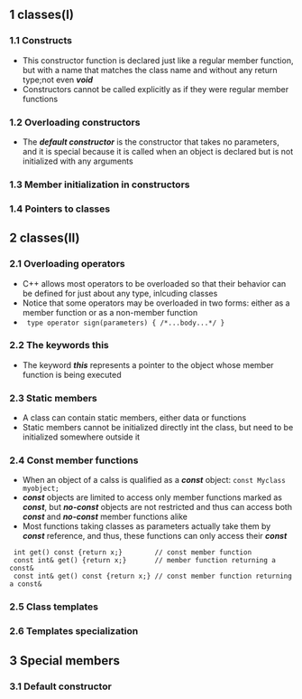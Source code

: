 ## 1 classes(I)

### 1.1 Constructs
* This constructor function is declared just like a regular member function, but with a name that matches the class name and without any return type;not even ***void***
* Constructors cannot be called explicitly as if they were regular member functions

### 1.2 Overloading constructors
* The ***default constructor*** is the constructor that takes no parameters, and it is special because it is called when an object is declared but is not initialized with any arguments
  
### 1.3 Member initialization in constructors
 
### 1.4 Pointers to classes

## 2 classes(II)

### 2.1 Overloading operators
* C++ allows most operators to be overloaded so that their behavior can be defined for just about any type, inlcuding classes 
* Notice that some operators may be overloaded in two forms: either as a member function or as a non-member function 
* ` type operator sign(parameters) { /*...body...*/ }`

### 2.2 The keywords this
* The keyword ***this*** represents a pointer to the object whose member function is being executed

### 2.3 Static members
* A class can contain static members, either data or functions
* Static members cannot be initialized directly int the class, but need to be initialized somewhere outside it

### 2.4 Const member functions
* When an object of a calss is qualified as a ***const*** object:
` const Myclass myobject; `
* ***const*** objects are limited to access only member functions marked as ***const***, but ***no-const*** objects are not restricted and thus can access both ***const*** and ***no-const*** member functions alike
* Most functions taking classes as parameters actually take them by ***const*** reference, and thus, these functions can only access their ***const***

```
 int get() const {return x;}        // const member function
 const int& get() {return x;}       // member function returning a const&
 const int& get() const {return x;} // const member function returning a const&
```

### 2.5 Class templates

### 2.6 Templates specialization

## 3 Special members

### 3.1 Default constructor